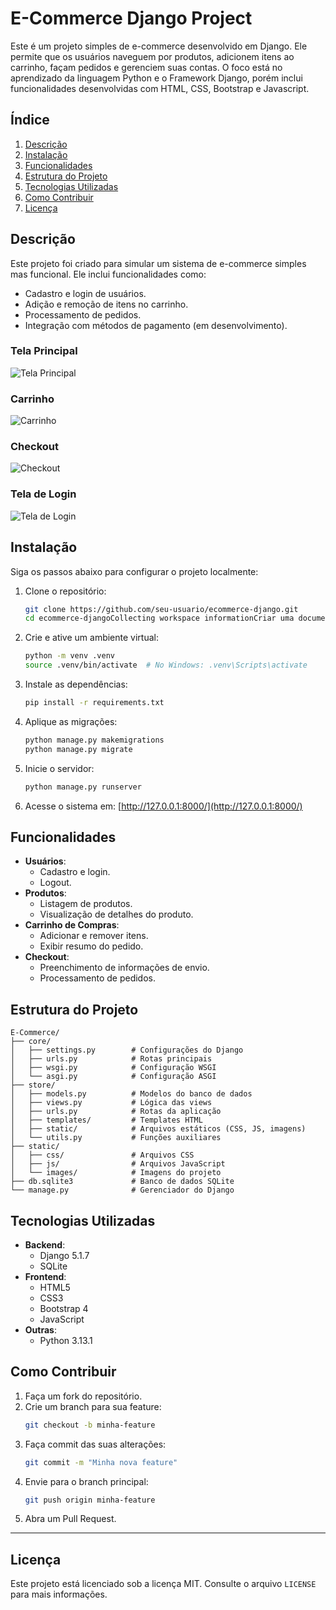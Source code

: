 # E-Commerce Django Project

Este é um projeto simples de e-commerce desenvolvido em Django. Ele permite que os usuários naveguem por produtos, adicionem itens ao carrinho, façam pedidos e gerenciem suas contas. O foco está no aprendizado da linguagem Python e o Framework Django, porém inclui funcionalidades desenvolvidas com HTML, CSS, Bootstrap e Javascript.

## Índice

1. [Descrição](#descrição)
2. [Instalação](#instalação)
3. [Funcionalidades](#funcionalidades)
4. [Estrutura do Projeto](#estrutura-do-projeto)
5. [Tecnologias Utilizadas](#tecnologias-utilizadas)
6. [Como Contribuir](#como-contribuir)
7. [Licença](#licença)

## Descrição

Este projeto foi criado para simular um sistema de e-commerce simples mas funcional.  Ele inclui funcionalidades como:

- Cadastro e login de usuários.
- Adição e remoção de itens no carrinho.
- Processamento de pedidos.
- Integração com métodos de pagamento (em desenvolvimento).

### Tela Principal
![Tela Principal](static/imgProject/telaPrincipal.PNG)

### Carrinho
![Carrinho](static/imgProject/Cart.PNG)

### Checkout
![Checkout](static/imgProject/Checkout.PNG)

### Tela de Login
![Tela de Login](static/imgProject/login.PNG)


## Instalação

Siga os passos abaixo para configurar o projeto localmente:

1. Clone o repositório:
   ```bash
   git clone https://github.com/seu-usuario/ecommerce-django.git
   cd ecommerce-djangoCollecting workspace informationCriar uma documentação para o seu projeto é uma ótima ideia para facilitar a manutenção e o entendimento do sistema. Aqui está um guia para criar uma documentação básica e bem estruturada para o seu projeto Django.

2. Crie e ative um ambiente virtual:
   ```bash
   python -m venv .venv
   source .venv/bin/activate  # No Windows: .venv\Scripts\activate
   ```

3. Instale as dependências:
   ```bash
   pip install -r requirements.txt
   ```

4. Aplique as migrações:
   ```bash
   python manage.py makemigrations
   python manage.py migrate
   ```

5. Inicie o servidor:
   ```bash
   python manage.py runserver
   ```

6. Acesse o sistema em: [http://127.0.0.1:8000/](http://127.0.0.1:8000/)


## Funcionalidades

- **Usuários**:
  - Cadastro e login.
  - Logout.
- **Produtos**:
  - Listagem de produtos.
  - Visualização de detalhes do produto.
- **Carrinho de Compras**:
  - Adicionar e remover itens.
  - Exibir resumo do pedido.
- **Checkout**:
  - Preenchimento de informações de envio.
  - Processamento de pedidos.


## Estrutura do Projeto

```
E-Commerce/
├── core/
│   ├── settings.py        # Configurações do Django
│   ├── urls.py            # Rotas principais
│   ├── wsgi.py            # Configuração WSGI
│   └── asgi.py            # Configuração ASGI
├── store/
│   ├── models.py          # Modelos do banco de dados
│   ├── views.py           # Lógica das views
│   ├── urls.py            # Rotas da aplicação
│   ├── templates/         # Templates HTML
│   ├── static/            # Arquivos estáticos (CSS, JS, imagens)
│   └── utils.py           # Funções auxiliares
├── static/
│   ├── css/               # Arquivos CSS
│   ├── js/                # Arquivos JavaScript
│   └── images/            # Imagens do projeto
├── db.sqlite3             # Banco de dados SQLite
└── manage.py              # Gerenciador do Django
```

## Tecnologias Utilizadas

- **Backend**:
  - Django 5.1.7
  - SQLite
- **Frontend**:
  - HTML5
  - CSS3
  - Bootstrap 4
  - JavaScript
- **Outras**:
  - Python 3.13.1


## Como Contribuir

1. Faça um fork do repositório.
2. Crie um branch para sua feature:
   ```bash
   git checkout -b minha-feature
   ```
3. Faça commit das suas alterações:
   ```bash
   git commit -m "Minha nova feature"
   ```
4. Envie para o branch principal:
   ```bash
   git push origin minha-feature
   ```
5. Abra um Pull Request.

---

## Licença

Este projeto está licenciado sob a licença MIT. Consulte o arquivo `LICENSE` para mais informações.


